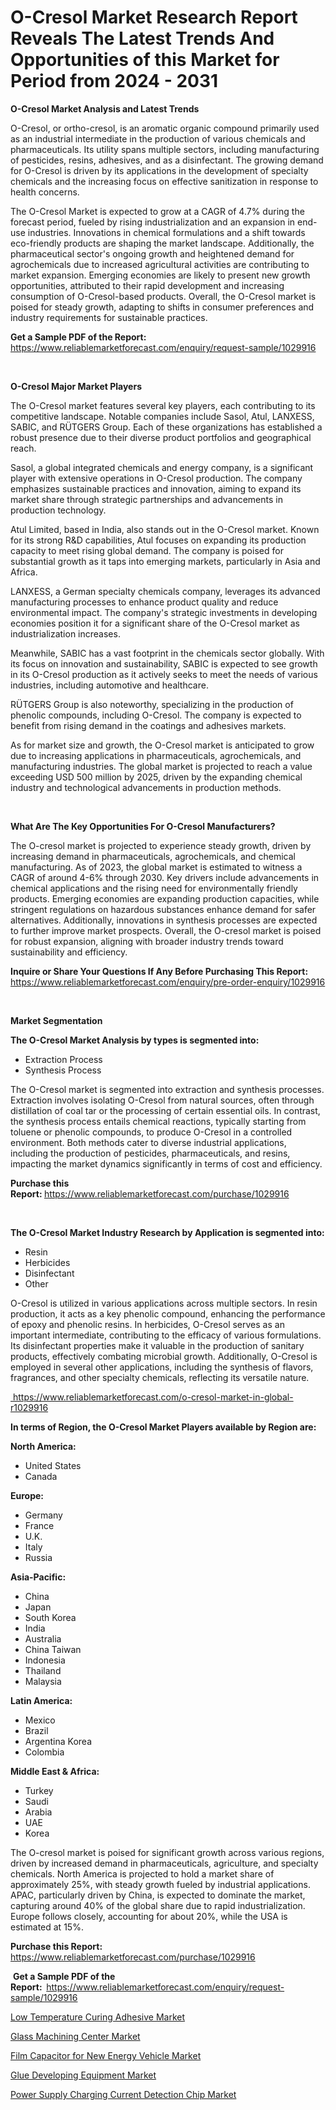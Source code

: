 <p><h1>O-Cresol Market Research Report Reveals The Latest Trends And Opportunities of this Market for Period from 2024 - 2031</h1></p><p><strong>O-Cresol Market Analysis and Latest Trends</strong></p>
<p><p>O-Cresol, or ortho-cresol, is an aromatic organic compound primarily used as an industrial intermediate in the production of various chemicals and pharmaceuticals. Its utility spans multiple sectors, including manufacturing of pesticides, resins, adhesives, and as a disinfectant. The growing demand for O-Cresol is driven by its applications in the development of specialty chemicals and the increasing focus on effective sanitization in response to health concerns.</p><p>The O-Cresol Market is expected to grow at a CAGR of 4.7% during the forecast period, fueled by rising industrialization and an expansion in end-use industries. Innovations in chemical formulations and a shift towards eco-friendly products are shaping the market landscape. Additionally, the pharmaceutical sector's ongoing growth and heightened demand for agrochemicals due to increased agricultural activities are contributing to market expansion. Emerging economies are likely to present new growth opportunities, attributed to their rapid development and increasing consumption of O-Cresol-based products. Overall, the O-Cresol market is poised for steady growth, adapting to shifts in consumer preferences and industry requirements for sustainable practices.</p></p>
<p><strong>Get a Sample PDF of the Report:&nbsp;</strong> <a href="https://www.reliablemarketforecast.com/enquiry/request-sample/1029916?utm_campaign=1474&utm_medium=2&utm_source=Github&utm_content=ia&utm_term=11102024&utm_id=o-cresol">https://www.reliablemarketforecast.com/enquiry/request-sample/1029916</a></p>
<p>&nbsp;</p>
<p><strong>O-Cresol Major Market Players</strong></p>
<p><p>The O-Cresol market features several key players, each contributing to its competitive landscape. Notable companies include Sasol, Atul, LANXESS, SABIC, and RÜTGERS Group. Each of these organizations has established a robust presence due to their diverse product portfolios and geographical reach.</p><p>Sasol, a global integrated chemicals and energy company, is a significant player with extensive operations in O-Cresol production. The company emphasizes sustainable practices and innovation, aiming to expand its market share through strategic partnerships and advancements in production technology.</p><p>Atul Limited, based in India, also stands out in the O-Cresol market. Known for its strong R&D capabilities, Atul focuses on expanding its production capacity to meet rising global demand. The company is poised for substantial growth as it taps into emerging markets, particularly in Asia and Africa.</p><p>LANXESS, a German specialty chemicals company, leverages its advanced manufacturing processes to enhance product quality and reduce environmental impact. The company's strategic investments in developing economies position it for a significant share of the O-Cresol market as industrialization increases.</p><p>Meanwhile, SABIC has a vast footprint in the chemicals sector globally. With its focus on innovation and sustainability, SABIC is expected to see growth in its O-Cresol production as it actively seeks to meet the needs of various industries, including automotive and healthcare.</p><p>RÜTGERS Group is also noteworthy, specializing in the production of phenolic compounds, including O-Cresol. The company is expected to benefit from rising demand in the coatings and adhesives markets.</p><p>As for market size and growth, the O-Cresol market is anticipated to grow due to increasing applications in pharmaceuticals, agrochemicals, and manufacturing industries. The global market is projected to reach a value exceeding USD 500 million by 2025, driven by the expanding chemical industry and technological advancements in production methods.</p></p>
<p>&nbsp;</p>
<p><strong>What Are The Key Opportunities For O-Cresol Manufacturers?</strong></p>
<p><p>The O-cresol market is projected to experience steady growth, driven by increasing demand in pharmaceuticals, agrochemicals, and chemical manufacturing. As of 2023, the global market is estimated to witness a CAGR of around 4-6% through 2030. Key drivers include advancements in chemical applications and the rising need for environmentally friendly products. Emerging economies are expanding production capacities, while stringent regulations on hazardous substances enhance demand for safer alternatives. Additionally, innovations in synthesis processes are expected to further improve market prospects. Overall, the O-cresol market is poised for robust expansion, aligning with broader industry trends toward sustainability and efficiency.</p></p>
<p><strong>Inquire or Share Your Questions If Any Before Purchasing This Report:</strong> <a href="https://www.reliablemarketforecast.com/enquiry/pre-order-enquiry/1029916?utm_campaign=1474&utm_medium=2&utm_source=Github&utm_content=ia&utm_term=11102024&utm_id=o-cresol">https://www.reliablemarketforecast.com/enquiry/pre-order-enquiry/1029916</a></p>
<p>&nbsp;</p>
<p><strong>Market Segmentation</strong></p>
<p><strong>The O-Cresol Market Analysis by types is segmented into:</strong></p>
<p><ul><li>Extraction Process</li><li>Synthesis Process</li></ul></p>
<p><p>The O-Cresol market is segmented into extraction and synthesis processes. Extraction involves isolating O-Cresol from natural sources, often through distillation of coal tar or the processing of certain essential oils. In contrast, the synthesis process entails chemical reactions, typically starting from toluene or phenolic compounds, to produce O-Cresol in a controlled environment. Both methods cater to diverse industrial applications, including the production of pesticides, pharmaceuticals, and resins, impacting the market dynamics significantly in terms of cost and efficiency.</p></p>
<p><strong>Purchase this Report:&nbsp;</strong><a href="https://www.reliablemarketforecast.com/purchase/1029916?utm_campaign=1474&utm_medium=2&utm_source=Github&utm_content=ia&utm_term=11102024&utm_id=o-cresol">https://www.reliablemarketforecast.com/purchase/1029916</a></p>
<p>&nbsp;</p>
<p><strong>The O-Cresol Market Industry Research by Application is segmented into:</strong></p>
<p><ul><li>Resin</li><li>Herbicides</li><li>Disinfectant</li><li>Other</li></ul></p>
<p><p>O-Cresol is utilized in various applications across multiple sectors. In resin production, it acts as a key phenolic compound, enhancing the performance of epoxy and phenolic resins. In herbicides, O-Cresol serves as an important intermediate, contributing to the efficacy of various formulations. Its disinfectant properties make it valuable in the production of sanitary products, effectively combating microbial growth. Additionally, O-Cresol is employed in several other applications, including the synthesis of flavors, fragrances, and other specialty chemicals, reflecting its versatile nature.</p></p>
<p><a href="https://www.reliablemarketforecast.com/o-cresol-market-in-global-r1029916?utm_campaign=1474&utm_medium=2&utm_source=Github&utm_content=ia&utm_term=11102024&utm_id=o-cresol">&nbsp;https://www.reliablemarketforecast.com/o-cresol-market-in-global-r1029916</a></p>
<p><strong>In terms of Region, the O-Cresol Market Players available by Region are:</strong></p>
<p>
    <p> <strong> North America: </strong>
        <ul>
            <li>United States</li>
            <li>Canada</li>
        </ul>
        </p> 
    <p> <strong> Europe: </strong>
        <ul>
            <li>Germany</li>
            <li>France</li>
            <li>U.K.</li>
            <li>Italy</li>
            <li>Russia</li>
        </ul>
        </p> 
    <p> <strong> Asia-Pacific: </strong>
        <ul>
            <li>China</li>
            <li>Japan</li>
            <li>South Korea</li>
            <li>India</li>
            <li>Australia</li>
            <li>China Taiwan</li>
            <li>Indonesia</li>
            <li>Thailand</li>
            <li>Malaysia</li>
        </ul>
        </p> 
    <p> <strong> Latin America: </strong>
        <ul>
            <li>Mexico</li>
            <li>Brazil</li>
            <li>Argentina Korea</li>
            <li>Colombia</li>
        </ul>
        </p> 
    <p> <strong> Middle East & Africa: </strong>
        <ul>
            <li>Turkey</li>
            <li>Saudi</li>
            <li>Arabia</li>
            <li>UAE</li>
            <li>Korea</li>
        </ul>
    </p>
    </p>
<p><p>The O-cresol market is poised for significant growth across various regions, driven by increased demand in pharmaceuticals, agriculture, and specialty chemicals. North America is projected to hold a market share of approximately 25%, with steady growth fueled by industrial applications. APAC, particularly driven by China, is expected to dominate the market, capturing around 40% of the global share due to rapid industrialization. Europe follows closely, accounting for about 20%, while the USA is estimated at 15%.</p></p>
<p><strong>Purchase this Report: </strong><a href="https://www.reliablemarketforecast.com/purchase/1029916?utm_campaign=1474&utm_medium=2&utm_source=Github&utm_content=ia&utm_term=11102024&utm_id=o-cresol">https://www.reliablemarketforecast.com/purchase/1029916</a></p>
<p>&nbsp;<strong>Get a Sample PDF of the Report:&nbsp;&nbsp;</strong><a href="https://www.reliablemarketforecast.com/enquiry/request-sample/1029916?utm_campaign=1474&utm_medium=2&utm_source=Github&utm_content=ia&utm_term=11102024&utm_id=o-cresol">https://www.reliablemarketforecast.com/enquiry/request-sample/1029916</a></p>
<p><strong></strong></p>
<p><p><a href="https://www.linkedin.com/pulse/global-low-temperature-curing-adhesive-market-analysis-key-e0c7e?utm_campaign=1474&utm_medium=2&utm_source=Github&utm_content=ia&utm_term=11102024&utm_id=o-cresol">Low Temperature Curing Adhesive Market</a></p><p><a href="https://www.linkedin.com/pulse/glass-machining-center-market-maturity-analysis-regional-sd3ue?utm_campaign=1474&utm_medium=2&utm_source=Github&utm_content=ia&utm_term=11102024&utm_id=o-cresol">Glass Machining Center Market</a></p><p><a href="https://www.linkedin.com/pulse/film-capacitor-new-energy-vehicle-market-global-insights-xw0ie?utm_campaign=1474&utm_medium=2&utm_source=Github&utm_content=ia&utm_term=11102024&utm_id=o-cresol">Film Capacitor for New Energy Vehicle Market</a></p><p><a href="https://www.linkedin.com/pulse/strategic-market-insights-navigating-global-glue-developing-equipment-nvedf?utm_campaign=1474&utm_medium=2&utm_source=Github&utm_content=ia&utm_term=11102024&utm_id=o-cresol">Glue Developing Equipment Market</a></p><p><a href="https://www.linkedin.com/pulse/power-supply-charging-current-detection-chip-mosaic-piecing-e9gac?utm_campaign=1474&utm_medium=2&utm_source=Github&utm_content=ia&utm_term=11102024&utm_id=o-cresol">Power Supply Charging Current Detection Chip Market</a></p></p>